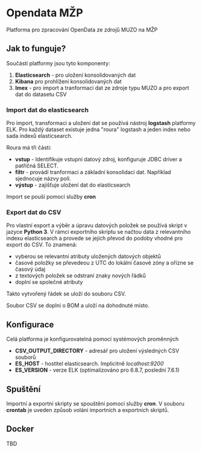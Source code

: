 # Opendata MŽP

Platforma pro zpracování OpenData ze zdrojů MUZO na MŽP

## Jak to funguje?

Součástí platformy jsou tyto komponenty:

1. **Elasticsearch** - pro uložení konsolidovaných dat
2. **Kibana** pro prohlížení konsolidovaných dat
3. **Imex** - pro import a tranformaci dat ze zdroje typu MUZO a pro export dat do datasetu CSV

### Import dat do elasticsearch

Pro import, transformaci a uložení dat se používá nástroj **logstash** platformy ELK. Pro každý dataset existuje 
jedna "roura" logstash a jeden index nebo sada indexů elasticsearch. 

Roura má tři části: 
- **vstup** - Identifikuje vstupní datový zdroj, konfiguruje JDBC driver a patřičná SELECT. 
- **filtr** - provádí tranformaci a základní konsolidaci dat. Například sjednocuje názvy polí. 
- **výstup** - zajišťuje uložení dat do elasticsearch
 
Import se pouší pomocí služby **cron**

### Export dat do CSV

Pro vlastní export a výběr a úpravu datových položek se používá skript v jazyce **Python 3**. 
V rámci exportního skriptu se načtou data z relevantního indexu elasticsearch a provede se jejich převod 
do podoby vhodné pro export do CSV. To znamená: 
- vyberou se relevantní atributy uložených datových objektů
- časové položky se převedeou z UTC do lokální časové zóny a ořízne se časový údaj
- z textových položek se odstraní znaky nových řádků
- doplní se společné atributy

Takto vytvořený řádek se uloží do souboru CSV. 

Soubor CSV se doplní o BOM a uloží na dohodnuté místo. 

##  Konfigurace

Celá platforma je konfigurovatelná pomocí systémových proměnných 

- **CSV_OUTPUT_DIRECTORY** - adresář pro uložení výsledných CSV souborů
- **ES_HOST** - hostitel elasticsearch. Implicitně *localhost:9200*
- **ES_VERSION** - verze ELK (optimalizováno pro 6.8.7, poslední 7.6.1)         

## Spuštění 

Importní a exportní skripty se spouštění pomocí služby **cron**. V souboru **crontab** je uveden způsob volání 
importních a exportních skriptů.

## Docker

TBD

